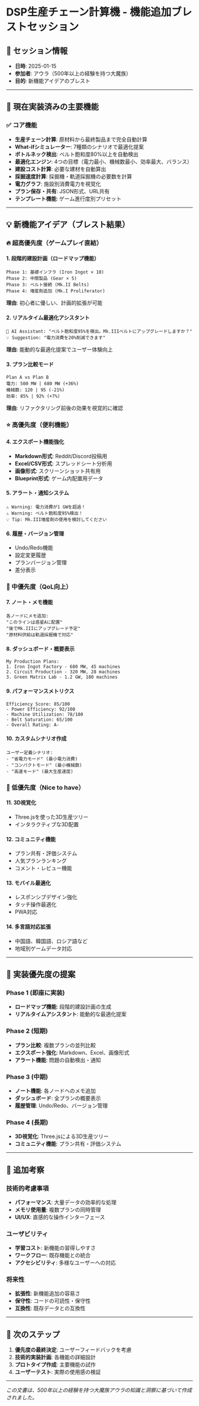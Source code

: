# DSP生産チェーン計算機 - 機能追加ブレストセッション

## 📅 セッション情報
- **日時**: 2025-01-15
- **参加者**: アウラ（500年以上の経験を持つ大魔族）
- **目的**: 新機能アイデアのブレスト

---

## 🎯 現在実装済みの主要機能

### ✅ コア機能
- **生産チェーン計算**: 原材料から最終製品まで完全自動計算
- **What-ifシミュレーター**: 7種類のシナリオで最適化提案
- **ボトルネック検出**: ベルト飽和度80%以上を自動検出
- **最適化エンジン**: 4つの目標（電力最小、機械数最小、効率最大、バランス）
- **建設コスト計算**: 必要な建材を自動算出
- **採掘速度計算**: 採掘機・軌道採掘機の必要数を計算
- **電力グラフ**: 施設別消費電力を視覚化
- **プラン保存・共有**: JSON形式、URL共有
- **テンプレート機能**: ゲーム進行度別プリセット

---

## 💡 新機能アイデア（ブレスト結果）

### 🔥 超高優先度（ゲームプレイ直結）

#### 1. **段階的建設計画（ロードマップ機能）**
```
Phase 1: 基礎インフラ (Iron Ingot × 10)
Phase 2: 中間製品 (Gear × 5) 
Phase 3: ベルト接続 (Mk.II Belts)
Phase 4: 増産剤追加 (Mk.I Proliferator)
```
**理由**: 初心者に優しい、計画的拡張が可能

#### 2. **リアルタイム最適化アシスタント**
```
🤖 AI Assistant: "ベルト飽和度95%を検出。Mk.IIIベルトにアップグレードしますか？"
💡 Suggestion: "電力消費を20%削減できます"
```
**理由**: 能動的な最適化提案でユーザー体験向上

#### 3. **プラン比較モード**
```
Plan A vs Plan B
電力: 500 MW | 680 MW (+36%)
機械数: 120 | 95 (-21%)
効率: 85% | 92% (+7%)
```
**理由**: リファクタリング前後の効果を視覚的に確認

### ⭐ 高優先度（便利機能）

#### 4. **エクスポート機能強化**
- **Markdown形式**: Reddit/Discord投稿用
- **Excel/CSV形式**: スプレッドシート分析用  
- **画像形式**: スクリーンショット共有用
- **Blueprint形式**: ゲーム内配置用データ

#### 5. **アラート・通知システム**
```
⚠️ Warning: 電力消費が1 GWを超過！
⚠️ Warning: ベルト飽和度95%検出！
💡 Tip: Mk.III増産剤の使用を検討してください
```

#### 6. **履歴・バージョン管理**
- Undo/Redo機能
- 設定変更履歴
- プランバージョン管理
- 差分表示

### 🌟 中優先度（QoL向上）

#### 7. **ノート・メモ機能**
```
各ノードにメモ追加:
"このラインは惑星Aに配置"
"後でMk.IIIにアップグレード予定"
"原材料供給は軌道採掘機で対応"
```

#### 8. **ダッシュボード・概要表示**
```
My Production Plans:
1. Iron Ingot Factory - 680 MW, 45 machines
2. Circuit Production - 320 MW, 28 machines  
3. Green Matrix Lab - 1.2 GW, 180 machines
```

#### 9. **パフォーマンスメトリクス**
```
Efficiency Score: 85/100
- Power Efficiency: 92/100
- Machine Utilization: 78/100
- Belt Saturation: 65/100
- Overall Rating: A-
```

#### 10. **カスタムシナリオ作成**
```
ユーザー定義シナリオ:
- "省電力モード" (最小電力消費)
- "コンパクトモード" (最小機械数)
- "高速モード" (最大生産速度)
```

### 🎨 低優先度（Nice to have）

#### 11. **3D視覚化**
- Three.jsを使った3D生産ツリー
- インタラクティブな3D配置

#### 12. **コミュニティ機能**
- プラン共有・評価システム
- 人気プランランキング
- コメント・レビュー機能

#### 13. **モバイル最適化**
- レスポンシブデザイン強化
- タッチ操作最適化
- PWA対応

#### 14. **多言語対応拡張**
- 中国語、韓国語、ロシア語など
- 地域別ゲームデータ対応

---

## 🎯 実装優先度の提案

### Phase 1 (即座に実装)
- **ロードマップ機能**: 段階的建設計画の生成
- **リアルタイムアシスタント**: 能動的な最適化提案

### Phase 2 (短期)
- **プラン比較**: 複数プランの並列比較
- **エクスポート強化**: Markdown、Excel、画像形式
- **アラート機能**: 問題の自動検出・通知

### Phase 3 (中期)
- **ノート機能**: 各ノードへのメモ追加
- **ダッシュボード**: 全プランの概要表示
- **履歴管理**: Undo/Redo、バージョン管理

### Phase 4 (長期)
- **3D視覚化**: Three.jsによる3D生産ツリー
- **コミュニティ機能**: プラン共有・評価システム

---

## 💭 追加考察

### 技術的考慮事項
- **パフォーマンス**: 大量データの効率的な処理
- **メモリ使用量**: 複数プランの同時管理
- **UI/UX**: 直感的な操作インターフェース

### ユーザビリティ
- **学習コスト**: 新機能の習得しやすさ
- **ワークフロー**: 既存機能との統合
- **アクセシビリティ**: 多様なユーザーへの対応

### 将来性
- **拡張性**: 新機能追加の容易さ
- **保守性**: コードの可読性・保守性
- **互換性**: 既存データとの互換性

---

## 📝 次のステップ

1. **優先度の最終決定**: ユーザーフィードバックを考慮
2. **技術的実装計画**: 各機能の詳細設計
3. **プロトタイプ作成**: 主要機能の試作
4. **ユーザーテスト**: 実際の使用感の検証

---

*この文書は、500年以上の経験を持つ大魔族アウラの知識と洞察に基づいて作成されました。*
